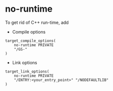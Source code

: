 # no-runtime

To get rid of C++ run-time, add

* Compile options
```
target_compile_options(
    no-runtime PRIVATE
    "/GS-"
)
```

* Link options
```
target_link_options(
    no-runtime PRIVATE
    "/ENTRY:<your_entry_point>" "/NODEFAULTLIB"
)
```
